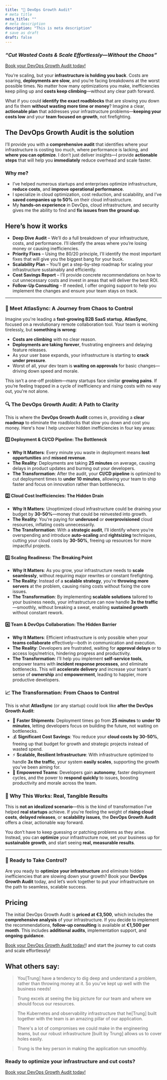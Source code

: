 ```yaml
---
title: "🚀 DevOps Growth Audit"
# meta title
meta_title: ""
# meta description
description: "This is meta description"
# save as draft
draft: false
---
```


### *“Cut Wasted Costs & Scale Effortlessly—Without the Chaos”*

<!--
#### Price: €3,500 for the initial audit, with €1,500 for follow-up consulting (if needed)
<img src="https://illustrations.popsy.co/emerald/app-launch.svg" alt="drawing" style="width:200px;align:center"/>
-->


[Book your DevOps Growth Audit today!](https://cal.com/trungfromberlin/15min)

You’re scaling, but your **infrastructure is holding you back**. Costs are soaring, **deployments are slow**, and you’re facing breakdowns at the worst possible times. No matter how many optimizations you make, inefficiencies keep piling up and **costs keep climbing**—without any clear path forward.

What if you could **identify the exact roadblocks** that are slowing you down and fix them **without wasting more time or money**? Imagine a clear, **actionable plan** that addresses your infrastructure problems—**keeping your costs low** and your **team focused on growth**, not firefighting.

## The DevOps Growth Audit is the solution
I’ll provide you with a **comprehensive audit** that identifies where your infrastructure is costing too much, where performance is lacking, and **where you can optimize**. I don’t just deliver insights—I provide **actionable steps** that will help you **immediately** reduce overhead and scale faster.

### Why me?
* I’ve helped numerous startups and enterprises optimize infrastructure, **reduce costs**, and **improve operational performance**.
* I specialize in cloud optimization, cost reduction, and scalability, and I’ve **saved companies up to 50%** on their cloud infrastructure.
* My **hands-on experience** in DevOps, cloud infrastructure, and security gives me the ability to find and **fix issues from the ground up**.

## Here’s how it works
* **Deep Dive Audit** – We’ll do a full breakdown of your infrastructure, costs, and performance. I’ll identify the areas where you’re losing money or causing inefficiencies.
* **Priority Fixes** – Using the 80/20 principle, I’ll identify the most important fixes that will give you the biggest bang for your buck.
* **Scalability Plan** – You’ll get a step-by-step roadmap for scaling your infrastructure sustainably and efficiently.
* **Cost Savings Report** – I’ll provide concrete recommendations on how to cut unnecessary costs and invest in areas that will deliver the best ROI.
* **Follow-Up Consulting** – If needed, I offer ongoing support to help you implement the changes and ensure your team stays on track.

---

### **🚀 Meet AtlasSync: A Journey from Chaos to Control**

Imagine you're leading a **fast-growing B2B SaaS startup**, **AtlasSync**, focused on a revolutionary remote collaboration tool. Your team is working tirelessly, but **something is wrong**:

- **Costs are climbing** with no clear reason.
- **Deployments are taking forever**, frustrating engineers and delaying feature releases.
- As your user base expands, your infrastructure is starting to **crack under pressure**.
- Worst of all, your dev team is **waiting on approvals** for basic changes—driving down speed and morale.

This isn’t a one-off problem—many startups face similar **growing pains**. If you’re feeling trapped in a cycle of inefficiency and rising costs with no way out, you're not alone.



### **🔍 The DevOps Growth Audit: A Path to Clarity**

This is where the **DevOps Growth Audit** comes in, providing a **clear roadmap** to eliminate the roadblocks that slow you down and cost you money. Here's how I help uncover hidden inefficiencies in four key areas:


#### 1️⃣ **Deployment & CI/CD Pipeline: The Bottleneck**
   - **Why It Matters**: Every minute you waste in deployment means **lost opportunities** and **missed revenue**.
   - **The Reality**: Deployments are taking **25 minutes** on average, causing delays in product updates and burning out your developers.
   - **The Transformation**: After the audit, your **CI/CD pipeline** is optimized to cut deployment times to **under 10 minutes**, allowing your team to ship faster and focus on innovation rather than bottlenecks.


#### 2️⃣ **Cloud Cost Inefficiencies: The Hidden Drain**
   - **Why It Matters**: Unoptimized cloud infrastructure could be draining your budget by **30-50%**—money that could be reinvested into growth.
   - **The Reality**: You're paying for **underused** or **overprovisioned** cloud resources, inflating costs unnecessarily.
   - **The Transformation**: With a **strategic audit**, I’ll identify where you’re overspending and introduce **auto-scaling** and **rightsizing** techniques, cutting your cloud costs by **30-50%**, freeing up resources for more impactful projects.


#### 3️⃣ **Scaling Readiness: The Breaking Point**
   - **Why It Matters**: As you grow, your infrastructure needs to **scale seamlessly**, without requiring major rewrites or constant firefighting.
   - **The Reality**: Instead of a **scalable strategy**, you're **throwing more servers** at the problem, causing rising costs without fixing the core issues.
   - **The Transformation**: By implementing **scalable solutions** tailored to your business needs, your infrastructure can now handle **3x the traffic**—smoothly, without breaking a sweat, enabling **sustained growth** without constant rework.


#### 4️⃣ **Team & DevOps Collaboration: The Hidden Barrier**
   - **Why It Matters**: Efficient infrastructure is only possible when your **teams collaborate** effectively—both in communication and execution.
   - **The Reality**: Developers are frustrated, waiting for **approval delays** or to access logs/metrics, hindering progress and productivity.
   - **The Transformation**: I’ll help you implement **self-service tools**, empower teams with **incident response processes**, and eliminate bottlenecks. This will **accelerate delivery** and increase your team's sense of **ownership** and **empowerment**, leading to happier, more productive developers.


### **📈 The Transformation: From Chaos to Control**

This is what **AtlasSync** (or any startup) could look like **after the DevOps Growth Audit**:

- 🚀 **Faster Shipments**: Deployment times go from **25 minutes** to **under 10 minutes**, letting developers focus on building the future, not waiting on bottlenecks.
- 💰 **Significant Cost Savings**: You reduce your **cloud costs by 30-50%**, freeing up that budget for growth and strategic projects instead of wasted spend.
- ⚡ **Scalable, Resilient Infrastructure**: With infrastructure optimized to handle **3x the traffic**, your system **easily scales**, supporting the growth you’ve been aiming for.
- 🤝 **Empowered Teams**: Developers gain **autonomy**, faster deployment cycles, and the power to **respond quickly** to issues, boosting productivity and morale across the team.


### **🔑 Why This Works: Real, Tangible Results**

This is **not an idealized scenario**—this is the kind of transformation I’ve helped **real startups** achieve. If you're feeling the weight of **rising cloud costs**, **delayed releases**, or **scalability issues**, the **DevOps Growth Audit** offers a clear, actionable way forward.

You don’t have to keep guessing or patching problems as they arise. Instead, you can **optimize** your infrastructure now, set your business up for **sustainable growth**, and start seeing **real, measurable results**.

---

### **💬 Ready to Take Control?**

Are you ready to **optimize your infrastructure** and eliminate hidden inefficiencies that are slowing down your growth? Book your **DevOps Growth Audit** today, and let’s work together to put your infrastructure on the path to seamless, scalable success.

## Pricing
The initial DevOps Growth Audit is **priced at €3,500**, which includes the **comprehensive analysis** of your infrastructure. If you decide to implement the recommendations, **follow-up consulting** is available at **€1,500 per month**. This includes **additional audits**, implementation support, and **ongoing guidance**.

[Book your DevOps Growth Audit today!](https://cal.com/trungfromberlin/15min)! and start the journey to cut costs and scale effortlessly!

## What others say:

> You[Trung] have a tendency to dig deep and understand a problem, rather than throwing money at it. So you've kept up well with the business needs!

> Trung excels at seeing the big picture for our team and where we should focus our resources.

> The Kubernetes and observability infrastructure that he[Trung] built together with the team is an amazing pillar of our application.

> There's a lot of compromises we could make in the engineering teams, but our robust infrastructure [built by Trung] allows us to cover holes easily.

> Trung is the key person in making the application run smoothly.

### Ready to optimize your infrastructure and cut costs?

[Book your DevOps Growth Audit today!](https://cal.com/trungfromberlin/15min)


